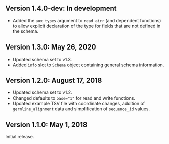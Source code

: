 Version 1.4.0-dev:  In development
-------------------------------------------------------------------------------
    
+ Added the `aux_types` argument to `read_airr` (and dependent functions) to
  allow explicit declaration of the type for fields that are not defined
  in the schema.

Version 1.3.0:  May 26, 2020
-------------------------------------------------------------------------------
    
+ Updated schema set to v1.3.
+ Added `info` slot to `Schema` object containing general schema information.
  
Version 1.2.0:  August 17, 2018
-------------------------------------------------------------------------------
    
+ Updated schema set to v1.2.
+ Changed defaults to `base="1"` for read and write functions.
+ Updated example TSV file with coordinate changes, addition of 
  `germline_alignment` data and simplification of `sequence_id` values.

Version 1.1.0:  May 1, 2018
-------------------------------------------------------------------------------
    
Initial release.
